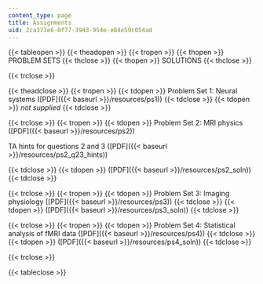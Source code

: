 ```yaml
---
content_type: page
title: Assignments
uid: 2ca373e6-0f77-3943-954e-e84e59c054ad
---
```


{{< tableopen >}}
{{< theadopen >}}
{{< tropen >}}
{{< thopen >}}
PROBLEM SETS
{{< thclose >}}
{{< thopen >}}
SOLUTIONS
{{< thclose >}}

{{< trclose >}}

{{< theadclose >}}
{{< tropen >}}
{{< tdopen >}}
Problem Set 1: Neural systems ([PDF]({{< baseurl >}}/resources/ps1))
{{< tdclose >}}
{{< tdopen >}}
_not supplied_
{{< tdclose >}}

{{< trclose >}}
{{< tropen >}}
{{< tdopen >}}
Problem Set 2: MRI physics ([PDF]({{< baseurl >}}/resources/ps2))

TA hints for questions 2 and 3 ([PDF]({{< baseurl >}}/resources/ps2_q23_hints))


{{< tdclose >}}
{{< tdopen >}}
([PDF]({{< baseurl >}}/resources/ps2_soln))
{{< tdclose >}}

{{< trclose >}}
{{< tropen >}}
{{< tdopen >}}
Problem Set 3: Imaging physiology ([PDF]({{< baseurl >}}/resources/ps3))
{{< tdclose >}}
{{< tdopen >}}
([PDF]({{< baseurl >}}/resources/ps3_soln))
{{< tdclose >}}

{{< trclose >}}
{{< tropen >}}
{{< tdopen >}}
Problem Set 4: Statistical analysis of fMRI data ([PDF]({{< baseurl >}}/resources/ps4))
{{< tdclose >}}
{{< tdopen >}}
([PDF]({{< baseurl >}}/resources/ps4_soln))
{{< tdclose >}}

{{< trclose >}}

{{< tableclose >}}